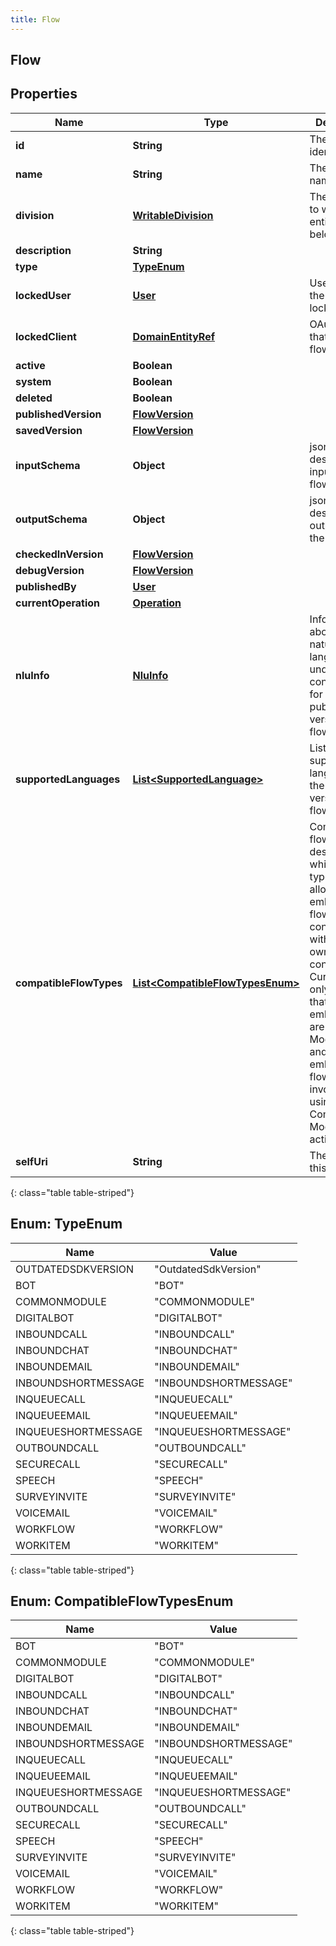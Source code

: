 ```yaml
---
title: Flow
---
```


## Flow

## Properties

| Name                    | Type                                                                              | Description                                                                                                                                                                                                                                                                         | Notes      |
| ----------------------- | --------------------------------------------------------------------------------- | ----------------------------------------------------------------------------------------------------------------------------------------------------------------------------------------------------------------------------------------------------------------------------------- | ---------- |
| **id**                  | <!----><!---->**String**<!---->                                                   | The flow identifier                                                                                                                                                                                                                                                                 | [optional] |
| **name**                | <!----><!---->**String**<!---->                                                   | The flow name                                                                                                                                                                                                                                                                       |            |
| **division**            | <!----><!---->[**WritableDivision**](WritableDivision.md)<!---->                  | The division to which this entity belongs.                                                                                                                                                                                                                                          | [optional] |
| **description**         | <!----><!---->**String**<!---->                                                   |                                                                                                                                                                                                                                                                                     | [optional] |
| **type**                | [**TypeEnum**](#TypeEnum)<!---->                                                  |                                                                                                                                                                                                                                                                                     | [optional] |
| **lockedUser**          | <!----><!---->[**User**](User.md)<!---->                                          | User that has the flow locked.                                                                                                                                                                                                                                                      | [optional] |
| **lockedClient**        | <!----><!---->[**DomainEntityRef**](DomainEntityRef.md)<!---->                    | OAuth client that has the flow locked.                                                                                                                                                                                                                                              | [optional] |
| **active**              | <!----><!---->**Boolean**<!---->                                                  |                                                                                                                                                                                                                                                                                     | [optional] |
| **system**              | <!----><!---->**Boolean**<!---->                                                  |                                                                                                                                                                                                                                                                                     | [optional] |
| **deleted**             | <!----><!---->**Boolean**<!---->                                                  |                                                                                                                                                                                                                                                                                     | [optional] |
| **publishedVersion**    | <!----><!---->[**FlowVersion**](FlowVersion.md)<!---->                            |                                                                                                                                                                                                                                                                                     | [optional] |
| **savedVersion**        | <!----><!---->[**FlowVersion**](FlowVersion.md)<!---->                            |                                                                                                                                                                                                                                                                                     | [optional] |
| **inputSchema**         | <!----><!---->**Object**<!---->                                                   | json schema describing the inputs for the flow                                                                                                                                                                                                                                      | [optional] |
| **outputSchema**        | <!----><!---->**Object**<!---->                                                   | json schema describing the outputs for the flow                                                                                                                                                                                                                                     | [optional] |
| **checkedInVersion**    | <!----><!---->[**FlowVersion**](FlowVersion.md)<!---->                            |                                                                                                                                                                                                                                                                                     | [optional] |
| **debugVersion**        | <!----><!---->[**FlowVersion**](FlowVersion.md)<!---->                            |                                                                                                                                                                                                                                                                                     | [optional] |
| **publishedBy**         | <!----><!---->[**User**](User.md)<!---->                                          |                                                                                                                                                                                                                                                                                     | [optional] |
| **currentOperation**    | <!----><!---->[**Operation**](Operation.md)<!---->                                |                                                                                                                                                                                                                                                                                     | [optional] |
| **nluInfo**             | <!----><!---->[**NluInfo**](NluInfo.md)<!---->                                    | Information about the natural language understanding configuration for the published version of the flow                                                                                                                                                                            | [optional] |
| **supportedLanguages**  | <!----><!---->[**List&lt;SupportedLanguage&gt;**](SupportedLanguage.md)<!---->    | List of supported languages for the published version of the flow.                                                                                                                                                                                                                  | [optional] |
| **compatibleFlowTypes** | <!---->[**List&lt;CompatibleFlowTypesEnum&gt;**](#CompatibleFlowTypesEnum)<!----> | Compatible flow types designate which flow types are allowed to embed a flow’s configuration within their own flow configuration. Currently the only flows that can be embedded are Common Module flows and the embedding flow can invoke them using the Call Common Module action. | [optional] |
| **selfUri**             | <!----><!---->**String**<!---->                                                   | The URI for this object                                                                                                                                                                                                                                                             | [optional] |

{: class="table table-striped"}

<a name="TypeEnum"></a>

## Enum: TypeEnum

| Name                | Value                           |
| ------------------- | ------------------------------- |
| OUTDATEDSDKVERSION  | &quot;OutdatedSdkVersion&quot;  |
| BOT                 | &quot;BOT&quot;                 |
| COMMONMODULE        | &quot;COMMONMODULE&quot;        |
| DIGITALBOT          | &quot;DIGITALBOT&quot;          |
| INBOUNDCALL         | &quot;INBOUNDCALL&quot;         |
| INBOUNDCHAT         | &quot;INBOUNDCHAT&quot;         |
| INBOUNDEMAIL        | &quot;INBOUNDEMAIL&quot;        |
| INBOUNDSHORTMESSAGE | &quot;INBOUNDSHORTMESSAGE&quot; |
| INQUEUECALL         | &quot;INQUEUECALL&quot;         |
| INQUEUEEMAIL        | &quot;INQUEUEEMAIL&quot;        |
| INQUEUESHORTMESSAGE | &quot;INQUEUESHORTMESSAGE&quot; |
| OUTBOUNDCALL        | &quot;OUTBOUNDCALL&quot;        |
| SECURECALL          | &quot;SECURECALL&quot;          |
| SPEECH              | &quot;SPEECH&quot;              |
| SURVEYINVITE        | &quot;SURVEYINVITE&quot;        |
| VOICEMAIL           | &quot;VOICEMAIL&quot;           |
| WORKFLOW            | &quot;WORKFLOW&quot;            |
| WORKITEM            | &quot;WORKITEM&quot;            |

{: class="table table-striped"}

<a name="CompatibleFlowTypesEnum"></a>

## Enum: CompatibleFlowTypesEnum

| Name                | Value                           |
| ------------------- | ------------------------------- |
| BOT                 | &quot;BOT&quot;                 |
| COMMONMODULE        | &quot;COMMONMODULE&quot;        |
| DIGITALBOT          | &quot;DIGITALBOT&quot;          |
| INBOUNDCALL         | &quot;INBOUNDCALL&quot;         |
| INBOUNDCHAT         | &quot;INBOUNDCHAT&quot;         |
| INBOUNDEMAIL        | &quot;INBOUNDEMAIL&quot;        |
| INBOUNDSHORTMESSAGE | &quot;INBOUNDSHORTMESSAGE&quot; |
| INQUEUECALL         | &quot;INQUEUECALL&quot;         |
| INQUEUEEMAIL        | &quot;INQUEUEEMAIL&quot;        |
| INQUEUESHORTMESSAGE | &quot;INQUEUESHORTMESSAGE&quot; |
| OUTBOUNDCALL        | &quot;OUTBOUNDCALL&quot;        |
| SECURECALL          | &quot;SECURECALL&quot;          |
| SPEECH              | &quot;SPEECH&quot;              |
| SURVEYINVITE        | &quot;SURVEYINVITE&quot;        |
| VOICEMAIL           | &quot;VOICEMAIL&quot;           |
| WORKFLOW            | &quot;WORKFLOW&quot;            |
| WORKITEM            | &quot;WORKITEM&quot;            |

{: class="table table-striped"}
